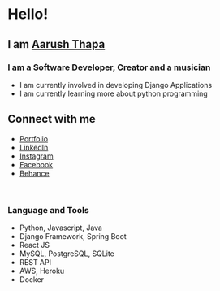 # Hello!

## I am [Aarush Thapa](website)

### I am a Software Developer, Creator and a musician

- I am currently involved in developing Django Applications
- I am currently learning more about python programming

## Connect with me
* [Portfolio](website)
* [LinkedIn](linkedin)
* [Instagram](instagram)
* [Facebook](facebook)
* [Behance](behance)

<br>

### Language and Tools
* Python, Javascript, Java
* Django Framework, Spring Boot
* React JS
* MySQL, PostgreSQL, SQLite
* REST API 
* AWS, Heroku
* Docker 

[website]: https://aarushthapa.com.np/
[linkedin]: https://www.linkedin.com/in/aarush-thapa/
[instagram]: https://www.instagram.com/aarush_thapa_/
[facebook]: https://www.facebook.com/aarush.thapa
[behance]: https://www.behance.net/aarushthapa
